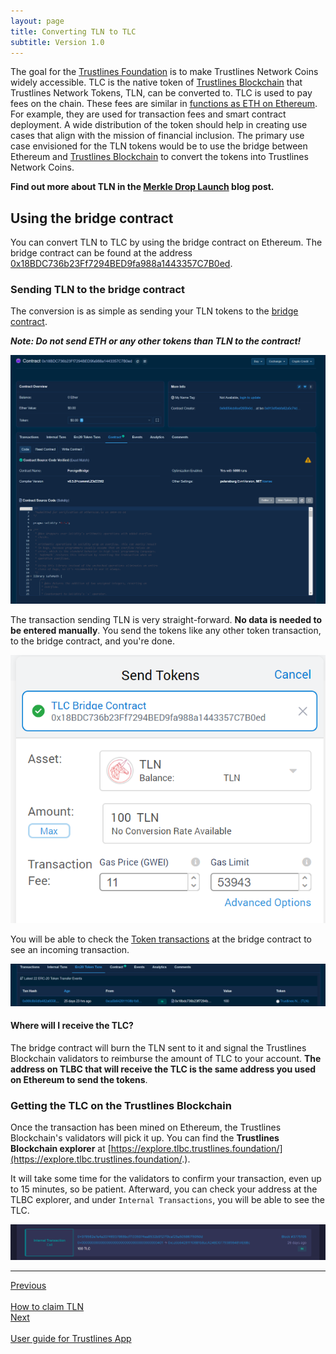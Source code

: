 ```yaml
---
layout: page
title: Converting TLN to TLC
subtitle: Version 1.0
---
```


The goal for the [Trustlines Foundation](https://trustlines.foundation/index.html) is to make Trustlines Network Coins widely accessible. TLC is the native token of [Trustlines Blockchain](https://blog.trustlines.network/introducing-the-trustlines-blockchain) that Trustlines Network Tokens, TLN, can be converted to. TLC is used to pay fees on the chain. These fees are similar in [functions as ETH on Ethereum](https://blockgeeks.com/guides/ethereum-gas/#What_is_Ethereum_Gas). For example, they are used for transaction fees and smart contract deployment. A wide distribution of the token should help in creating use cases that align with the mission of financial inclusion. The primary use case envisioned for the TLN tokens would be to use the bridge between Ethereum and [Trustlines Blockchain](https://explore.tlbc.trustlines.foundation/) to convert the tokens into Trustlines Network Coins.

**Find out more about TLN in the [Merkle Drop Launch](https://blog.trustlines.network/merkle-drop-launch/) blog post.**

## Using the bridge contract

You can convert TLN to TLC by using the bridge contract on Ethereum. The bridge contract can be found at the address [0x18BDC736b23Ff7294BED9fa988a1443357C7B0ed](https://etherscan.io/address/0x18BDC736b23Ff7294BED9fa988a1443357C7B0ed).

### Sending TLN to the bridge contract

The conversion is as simple as sending your TLN tokens to the [bridge contract](https://etherscan.io/address/0x18BDC736b23Ff7294BED9fa988a1443357C7B0ed).

_**Note: Do not send ETH or any other tokens than TLN to the contract!**_

<center><a class="vdw_a" href="../../assets/images/tln_to_tlc/tln_to_tlc01.png"><img class="vdw_img" src="../../assets/images/tln_to_tlc/tln_to_tlc01.png"></a></center>

The transaction sending TLN is very straight-forward. **No data is needed to be entered manually**. You send the tokens like any other token transaction, to the bridge contract, and you're done.

<center><a class="vdw_a" href="../../assets/images/tln_to_tlc/tln_to_tlc02.png"><img class="vdw_img" src="../../assets/images/tln_to_tlc/tln_to_tlc02.png"></a></center>

You will be able to check the [Token transactions](https://etherscan.io/address/0x18BDC736b23Ff7294BED9fa988a1443357C7B0ed#tokentxns) at the bridge contract to see an incoming transaction.

<center><a class="vdw_a" href="../../assets/images/tln_to_tlc/tln_to_tlc03.png"><img class="vdw_img" src="../../assets/images/tln_to_tlc/tln_to_tlc03.png"></a></center>

#### Where will I receive the TLC?

The bridge contract will burn the TLN sent to it and signal the Trustlines Blockchain validators to reimburse the amount of TLC to your account. **The address on TLBC that will receive the TLC is the same address you used on Ethereum to send the tokens**.

### Getting the TLC on the Trustlines Blockchain

Once the transaction has been mined on Ethereum, the Trustlines Blockchain's validators will pick it up. You can find the **Trustlines Blockchain explorer** at [https://explore.tlbc.trustlines.foundation/](https://explore.tlbc.trustlines.foundation/.).

It will take some time for the validators to confirm your transaction, even up to 15 minutes, so be patient. Afterward, you can check your address at the TLBC explorer, and under `Internal Transactions`, you will be able to see the TLC.

<center><a class="vdw_a" href="../../assets/images/tln_to_tlc/tln_to_tlc04.png"><img class="vdw_img" src="../../assets/images/tln_to_tlc/tln_to_tlc04.png"></a></center>

___

<div id="prev_next">
<div class="prev"><a href="how_to_claim_tln" class="prev_next_text">Previous</a></div>
<div class="prev"><a href="how_to_claim_tln" class="icon fas fa-arrow-left prev_next"></a><br></div>
<div class="prev"><a href="how_to_claim_tln" class="prev_next_text">How to claim TLN</a></div>
</div>
<div id="prev_next">
<div><a href="tl_app_user_guide" class="prev_next_text">Next</a></div>
<div><a href="tl_app_user_guide" class="icon fas fa-arrow-right prev_next"></a><br></div>
<div><a href="tl_app_user_guide" class="prev_next_text">User guide for Trustlines App</a></div>
</div>
